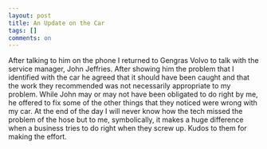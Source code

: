 ```yaml
---
layout: post
title: An Update on the Car
tags: []
comments: on
---
```

After talking to him on the phone I returned to Gengras Volvo to talk with the service manager, John Jeffries. After showing him the problem that I identified with the car he agreed that it should have been caught and that the work they recommended was not necessarily appropriate to my problem. While John may or may not have been obligated to do right by me, he offered to fix some of the other things that they noticed were wrong with my car. At the end of the day I will never know how the tech missed the problem of the hose but to me, symbolically, it makes a huge difference when a business tries to do right when they screw up. Kudos to them for making the effort.
